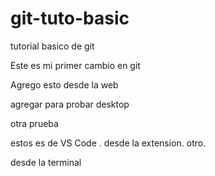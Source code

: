 # git-tuto-basic
tutorial basico de git

Este es mi primer cambio en git

Agrego esto desde la web

agregar para probar desktop

otra prueba

estos es de VS Code . desde la extension. otro.

desde la terminal